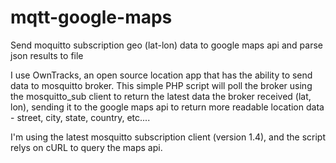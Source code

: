 # mqtt-google-maps
Send moquitto subscription geo (lat-lon) data to google maps api and parse json results to file

I use OwnTracks, an open source location app that has the ability to send data to mosquitto broker.
This simple PHP script will poll the broker using the mosquitto_sub client to return the latest data
the broker received (lat, lon), sending it to the google maps api to return more readable location data - street, city, state, country, etc....

I'm using the latest mosquitto subscription client (version 1.4), and the script relys on cURL to
query the maps api. 
